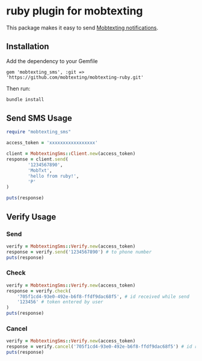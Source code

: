 # ruby plugin for mobtexting

This package makes it easy to send [Mobtexting notifications](https://mobtexting.com).

## Installation

Add the dependency to your Gemfile

`gem 'mobtexting_sms', :git => 'https://github.com/mobtexting/mobtexting-ruby.git'`

Then run:
``` bash
bundle install
```

## Send SMS Usage

```ruby
require "mobtexting_sms"

access_token = 'xxxxxxxxxxxxxxxxx'

client = MobtextingSms::Client.new(access_token)
response = client.send(
        '1234567890',
        'MobTxt',
        'hello from ruby!',
        'P'
)

puts(response)

```

## Verify Usage

### Send

```ruby
verify = MobtextingSms::Verify.new(access_token)
response = verify.send('1234567890') # to phone number
puts(response)
```

### Check

```ruby
verify = MobtextingSms::Verify.new(access_token)
response = verify.check(
	'705f1cd4-93e0-492e-b6f8-ffdf9dac68f5', # id received while send
	'123456' # token entered by user
)
puts(response)
```

### Cancel
```ruby
verify = MobtextingSms::Verify.new(access_token)
response = verify.cancel('705f1cd4-93e0-492e-b6f8-ffdf9dac68f5') # id received while send
puts(response)
```
